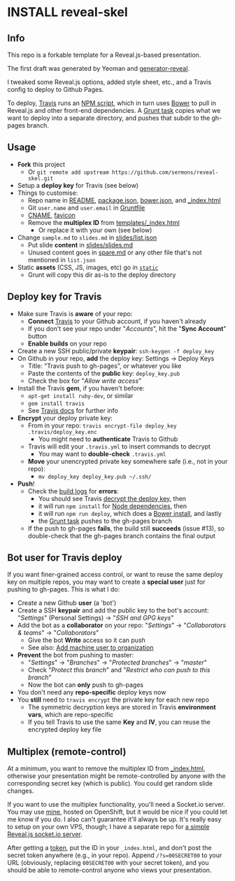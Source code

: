# INSTALL reveal-skel

## Info
This repo is a forkable template for a Reveal.js-based presentation.

The first draft was generated by Yeoman and
[generator-reveal](https://github.com/slara/generator-reveal).

I tweaked some Reveal.js options, added style sheet, etc., and a Travis config to deploy to Github Pages.

To deploy, [Travis](.travis.yml) runs an [NPM script](package.json),
which in turn uses [Bower](bower.json) to pull in Reveal.js and other
front-end dependencies.  A [Grunt task](Gruntfile.coffee) copies what we want to deploy
into a separate directory, and pushes that subdir to the gh-pages branch.

## Usage
* **Fork** this project
  + Or `git remote add upstream https://github.com/sermons/reveal-skel.git`
* Setup a **deploy key** for Travis (see below)
* Things to customise:
  + Repo name in [README](README.md), [package.json](package.json),
  [bower.json](bower.json), and [_index.html](templates/_index.html)
  + Git `user.name` and `user.email` in [Gruntfile](Gruntfile.coffee)
  + [CNAME](CNAME), [favicon](favicon.ico)
  + Remove the **multiplex ID** from [templates/_index.html](templates/_index.html)
    + Or replace it with your own (see below)
* Change `sample.md` to `slides.md` in [slides/list.json](slides/list.json)
  + Put slide **content** in [slides/slides.md](slides/slides.md)
  + Unused content goes in [spare.md](slides/spare.md) or any other
  file that's not mentioned in `list.json`
* Static **assets** (CSS, JS, images, etc) go in [`static`](static)
  + Grunt will copy this dir as-is to the deploy directory

## Deploy key for Travis
+ Make sure Travis is **aware** of your repo:
  + **Connect** [Travis](https://travis-ci.org) to your Github account, if you haven't already
  + If you don't see your repo under "*Accounts*", hit the "**Sync Account**" button
  + **Enable builds** on your repo
+ Create a new SSH public/private **keypair**: `ssh-keygen -f deploy_key`
+ On Github in your repo, **add** the deploy key: Settings &rarr; Deploy Keys
  + Title: "Travis push to gh-pages", or whatever you like
  + Paste the contents of the **public** key: `deploy_key.pub`
  + Check the box for "*Allow write access*"
+ Install the Travis **gem**, if you haven't before:
  + `apt-get install ruby-dev`, or similar
  + `gem install travis`
  + See [Travis docs](https://github.com/travis-ci/travis.rb#installation) for further info
+ **Encrypt** your deploy private key:
  + From in your repo: `travis encrypt-file deploy_key .travis/deploy_key.enc`
    + You might need to **authenticate** Travis to Github
  + Travis will edit your `.travis.yml` to insert commands to decrypt
    + You may want to **double-check** `.travis.yml`
  + **Move** your unencrypted private key somewhere safe (i.e., not in your repo):
    + `mv deploy_key deploy_key.pub ~/.ssh/`
+ **Push**!
  + Check the [build logs](https://travis-ci.org/) for **errors**:
    + You should see Travis [decrypt the deploy key](.travis.yml), then
    + it will run `npm install` for [Node dependencies](package.json), then
    + it will run `npm run deploy`, which does a [Bower install](bower.json), and lastly
    + the [Grunt task](Gruntfile.coffee) pushes to the gh-pages branch
  + If the push to gh-pages **fails**, the build still **succeeds** (issue #13), so double-check that the gh-pages branch contains the final output

## Bot user for Travis deploy
If you want finer-grained access control, or want to reuse the same
deploy key on multiple repos, you may want to create a **special user**
just for pushing to gh-pages.  This is what I do:

+ Create a new Github **user** (a 'bot')
+ Create a SSH **keypair** and add the public key to the bot's account:
  "*Settings*" (Personal Settings) &rarr; "*SSH and GPG keys*"
+ Add the bot as a **collaborator** on your repo:
  "*Settings*" &rarr; "*Collaborators &amp; teams*" &rarr; "*Collaborators*"
  + Give the bot **Write** access so it can push
  + See also: [Add machine user to organization](https://developer.github.com/guides/managing-deploy-keys/#machine-users)
+ **Prevent** the bot from pushing to master:
  + "*Settings*" &rarr; "*Branches*" &rarr; "*Protected branches*" &rarr; "*master*"
  + Check "*Protect this branch*" and "*Restrict who can push to this branch*"
  + Now the bot can **only** push to gh-pages
+ You don't need any **repo-specific** deploy keys now
+ You **still** need to `travis encrypt` the private key for each new repo
  + The symmetric decryption keys are stored in Travis **environment vars**, which are repo-specific
  + If you tell Travis to use the same **Key** and **IV**, you can reuse the encrypted deploy key file

## Multiplex (remote-control)
At a minimum, you want to remove the multiplex ID from
[_index.html](templates/_index.html), otherwise your presentation
might be remote-controlled by anyone with the corresponding secret
key (which is public).  You could get random slide changes.

If you want to use the multiplex functionality, you'll need a Socket.io
server.  You may use [mine](https://mp-seanho00.rhcloud.com/), hosted
on OpenShift, but it would be nice if you could let me know if you do.
I also can't guarantee it'll always be up.  It's really easy to setup
on your own VPS, though; I have a separate repo for
[a simple Reveal.js socket.io server](https://github.com/seanho00/reveal-multiplex).

After getting a [token](https://mp-seanho00.rhcloud.com/token),
put the ID in your `_index.html`, and don't post the secret token
anywhere (e.g., in your repo).  Append `/?s=00SECRET00` to your URL
(obviously, replacing `00SECRET00` with your secret token), and you
should be able to remote-control anyone who views your presentation.
